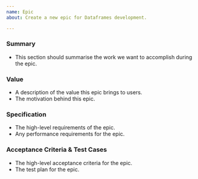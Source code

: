 ```yaml
---
name: Epic
about: Create a new epic for Dataframes development.

---
```


### Summary

- This section should summarise the work we want to accomplish during the epic.

### Value

- A description of the value this epic brings to users.
- The motivation behind this epic.

### Specification

- The high-level requirements of the epic.
- Any performance requirements for the epic.

### Acceptance Criteria & Test Cases

- The high-level acceptance criteria for the epic. 
- The test plan for the epic.

